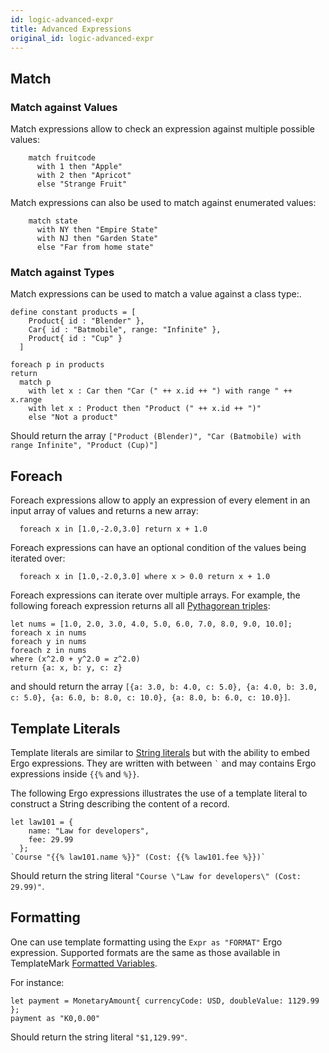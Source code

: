 ```yaml
---
id: logic-advanced-expr
title: Advanced Expressions
original_id: logic-advanced-expr
---
```


## Match

### Match against Values

Match expressions allow to check an expression against multiple possible
values:

```ergo
    match fruitcode
      with 1 then "Apple"
      with 2 then "Apricot"
      else "Strange Fruit"
```

Match expressions can also be used to match against enumerated values:
```ergo
    match state
      with NY then "Empire State"
      with NJ then "Garden State"
      else "Far from home state"
```

### Match against Types

Match expressions can be used to match a value against a class type:.

```
define constant products = [
    Product{ id : "Blender" },
    Car{ id : "Batmobile", range: "Infinite" },
    Product{ id : "Cup" }
  ]

foreach p in products
return
  match p
    with let x : Car then "Car (" ++ x.id ++ ") with range " ++ x.range
    with let x : Product then "Product (" ++ x.id ++ ")"
    else "Not a product"
```
Should return the array `["Product (Blender)", "Car (Batmobile) with range Infinite", "Product (Cup)"]`

## Foreach

Foreach expressions allow to apply an expression of every element in
an input array of values and returns a new array:

```ergo
  foreach x in [1.0,-2.0,3.0] return x + 1.0
```

Foreach expressions can have an optional condition of the values being
iterated over:

```ergo
  foreach x in [1.0,-2.0,3.0] where x > 0.0 return x + 1.0
```

Foreach expressions can iterate over multiple arrays. For example, the following foreach expression returns all all [Pythagorean triples](https://en.wikipedia.org/wiki/Pythagorean_triple):
```ergo
let nums = [1.0, 2.0, 3.0, 4.0, 5.0, 6.0, 7.0, 8.0, 9.0, 10.0];
foreach x in nums
foreach y in nums
foreach z in nums
where (x^2.0 + y^2.0 = z^2.0)
return {a: x, b: y, c: z}
```
and should return the array `[{a: 3.0, b: 4.0, c: 5.0}, {a: 4.0, b: 3.0, c: 5.0}, {a: 6.0, b: 8.0, c: 10.0}, {a: 8.0, b: 6.0, c: 10.0}]`.

## Template Literals

Template literals are similar to [String literals](logic-simple-expr#literal-values) but with the ability to embed Ergo expressions. They are written with between `` ` `` and may contains Ergo expressions inside `{{%` and `%}}`.

The following Ergo expressions illustrates the use of a template literal to construct a String describing the content of a record.
```
let law101 = {
    name: "Law for developers",
    fee: 29.99
  };
`Course "{{% law101.name %}}" (Cost: {{% law101.fee %}})`
```
Should return the string literal `"Course \"Law for developers\" (Cost: 29.99)"`.

## Formatting

One can use template formatting using the `Expr as "FORMAT"` Ergo expression. Supported formats are the same as those available in TemplateMark [Formatted Variables](markup-templatemark#formatted-variables).

For instance:
```
let payment = MonetaryAmount{ currencyCode: USD, doubleValue: 1129.99 };
payment as "K0,0.00"
```
Should return the string literal `"$1,129.99"`.
